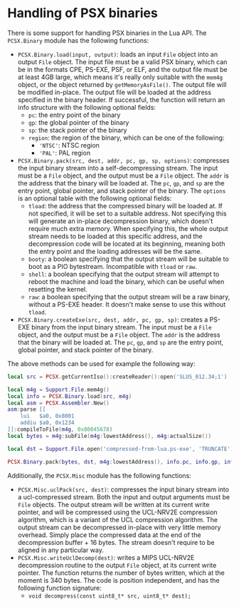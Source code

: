 # Handling of PSX binaries

There is some support for handling PSX binaries in the Lua API. The `PCSX.Binary` module has the following functions:

- `PCSX.Binary.load(input, output)`: loads an input `File` object into an output `File` object. The input file must be a valid PSX binary, which can be in the formats CPE, PS-EXE, PSF, or ELF, and the output file must be at least 4GB large, which means it's really only suitable with the `mem4g` object, or the object returned by `getMemoryAsFile()`. The output file will be modified in-place. The output file will be loaded at the address specified in the binary header. If successful, the function will return an info structure with the following optional fields:
    - `pc`: the entry point of the binary
    - `gp`: the global pointer of the binary
    - `sp`: the stack pointer of the binary
    - `region`: the region of the binary, which can be one of the following:
        - `'NTSC'`: NTSC region
        - `'PAL'`: PAL region
- `PCSX.Binary.pack(src, dest, addr, pc, gp, sp, options)`: compresses the input binary stream into a self-decompressing stream. The input must be a `File` object, and the output must be a `File` object. The `addr` is the address that the binary will be loaded at. The `pc`, `gp`, and `sp` are the entry point, global pointer, and stack pointer of the binary. The `options` is an optional table with the following optional fields:
    - `tload`: the address that the compressed binary will be loaded at. If not specified, it will be set to a suitable address. Not specifying this will generate an in-place decompression binary, which doesn't require much extra memory. When specifying this, the whole output stream needs to be loaded at this specific address, and the decompression code will be located at its beginning, meaning both the entry point and the loading addresses will be the same.
    - `booty`: a boolean specifying that the output stream will be suitable to boot as a PIO bytestream. Incompatible with `tload` or `raw`.
    - `shell`: a boolean specifying that the output stream will attempt to reboot the machine and load the binary, which can be useful when resetting the kernel.
    - `raw`: a boolean specifying that the output stream will be a raw binary, without a PS-EXE header. It doesn't make sense to use this without `tload`.
- `PCSX.Binary.createExe(src, dest, addr, pc, gp, sp)`: creates a PS-EXE binary from the input binary stream. The input must be a `File` object, and the output must be a `File` object. The `addr` is the address that the binary will be loaded at. The `pc`, `gp`, and `sp` are the entry point, global pointer, and stack pointer of the binary.

The above methods can be used for example the following way:

```lua
local src = PCSX.getCurrentIso():createReader():open('SLUS_012.34;1')

local m4g = Support.File.mem4g()
local info = PCSX.Binary.load(src, m4g)
local asm = PCSX.Assembler.New()
asm:parse [[
    lui   $a0, 0x8001
    addiu $a0, 0x1234
]]:compileToFile(m4g, 0x80045678)
local bytes = m4g:subFile(m4g:lowestAddress(), m4g:actualSize())

local dst = Support.File.open('compressed-from-lua.ps-exe', 'TRUNCATE')

PCSX.Binary.pack(bytes, dst, m4g:lowestAddress(), info.pc, info.gp, info.sp)
```

Additionally, the `PCSX.Misc` module has the following functions:

- `PCSX.Misc.uclPack(src, dest)`: compresses the input binary stream into a ucl-compressed stream. Both the input and output arguments must be `File` objects. The output stream will be written at its current write pointer, and will be compressed using the UCL-NRV2E compression algorithm, which is a variant of the UCL compression algorithm. The output stream can be decompressed in-place with very little memory overhead. Simply place the compressed data at the end of the decompression buffer + 16 bytes. The stream doesn't require to be aligned in any particular way.
- `PCSX.Misc.writeUclDecomp(dest)`: writes a MIPS UCL-NRV2E decompression routine to the output `File` object, at its current write pointer. The function returns the number of bytes written, which at the moment is 340 bytes. The code is position independent, and has the following function signature:
    - `void decompress(const uint8_t* src, uint8_t* dest);`
